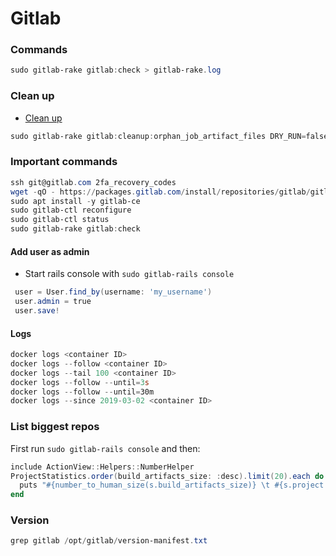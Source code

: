 # Gitlab

### Commands
````powershell
sudo gitlab-rake gitlab:check > gitlab-rake.log
````

### Clean up
- [Clean up](https://docs.gitlab.com/ee/raketasks/cleanup.html#remove-orphan-artifact-files)
````powershell
sudo gitlab-rake gitlab:cleanup:orphan_job_artifact_files DRY_RUN=false              # deletes orphan job artefacts
````

### Important commands
````powershell
ssh git@gitlab.com 2fa_recovery_codes
wget -qO - https://packages.gitlab.com/install/repositories/gitlab/gitlab-ce/script.deb.sh | sudo bash
sudo apt install -y gitlab-ce
sudo gitlab-ctl reconfigure
sudo gitlab-ctl status
sudo gitlab-rake gitlab:check
````
#### Add user as admin
- Start rails console with `sudo gitlab-rails console`
````powershell
 user = User.find_by(username: 'my_username')
 user.admin = true
 user.save!
````
#### Logs
````powershell
docker logs <container ID>
docker logs --follow <container ID>
docker logs --tail 100 <container ID>
docker logs --follow --until=3s
docker logs --follow --until=30m
docker logs --since 2019-03-02 <container ID>
````

### List biggest repos
First run `sudo gitlab-rails console` and then:
````powershell
include ActionView::Helpers::NumberHelper
ProjectStatistics.order(build_artifacts_size: :desc).limit(20).each do |s|
  puts "#{number_to_human_size(s.build_artifacts_size)} \t #{s.project.full_path}"
end
````

### Version
````powershell
grep gitlab /opt/gitlab/version-manifest.txt
````
